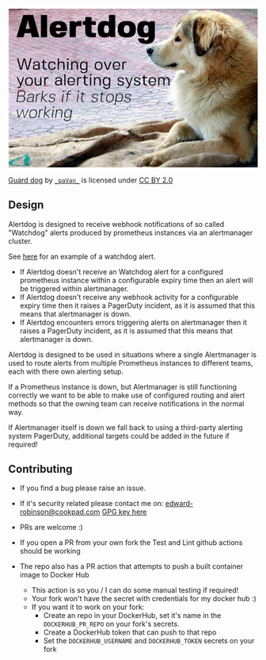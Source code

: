 ![Alertdog: Watching over your alerting system; Barks if it breaks.](docs/dog.jpg "woof 🐕 - alertmanager is broken")

[Guard dog](https://www.flickr.com/photos/_pavan_/5519497579) by [`_paVan_`](https://www.flickr.com/photos/_pavan_/) is licensed under [CC BY 2.0](https://creativecommons.org/licenses/by/2.0/)

## Design

Alertdog is designed to receive webhook notifications of so called "Watchdog"
alerts produced by prometheus instances via an alertmanager cluster.

See [here](https://github.com/prometheus-operator/kube-prometheus/blob/1bf43811174355359e5316b52bfb1a0b928550b2/jsonnet/kube-prometheus/components/mixin/alerts/general.libsonnet#L19-L31) for an example of a watchdog alert.

* If Alertdog doesn't receive an Watchdog alert for a configured prometheus
instance within a configurable expiry time then an alert will be triggered
within alertmanager.
* If  Alertdog doesn't receive any webhook activity for a configurable expiry
time then it raises a PagerDuty incident, as it is assumed that this means that
alertmanager is down.
* If  Alertdog encounters errors triggering alerts on alertmanager then it
raises a PagerDuty incident, as it is assumed that this means that alertmanager
is down.

Alertdog is designed to be used in situations where a single Alertmanager
is used to route alerts from multiple Prometheus instances to different
teams, each with there own alerting setup.

If a Prometheus instance is down, but Alertmanager is still functioning correctly
we want to be able to make use of configured routing and alert methods so that
the owning team can receive notifications in the normal way.

If Alertmanager itself is down we fall back to using a third-party alerting system
PagerDuty, additional targets could be added in the future if required!

## Contributing

* If you find a bug please raise an issue.
* If it's security related please contact me on: edward-robinson@cookpad.com [GPG key here](https://keybase.io/errm)

* PRs are welcome :)
* If you open a PR from your own fork the Test and Lint github actions should be working
* The repo also has a PR action that attempts to push a built container image to Docker Hub
  * This action is so you / I can do some manual testing if required!
  * Your fork won't have the secret with credentials for my docker hub :)
  * If you want it to work on your fork:
    * Create an repo in your DockerHub, set it's name in the `DOCKERHUB_PR_REPO` on your fork's secrets.
    * Create a DockerHub token that can push to that repo
    * Set the `DOCKERHUB_USERNAME` and `DOCKERHUB_TOKEN` secrets on your fork

